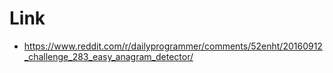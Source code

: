 # Link
* https://www.reddit.com/r/dailyprogrammer/comments/52enht/20160912_challenge_283_easy_anagram_detector/
